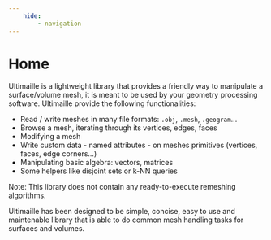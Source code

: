 ```yaml
---
    hide:
        - navigation
---
```

# Home

Ultimaille is a lightweight library that provides a friendly way to manipulate a surface/volume mesh, it is meant to be used by your geometry processing software. Ultimaille provide the following functionalities:
 
 - Read / write meshes in many file formats: `.obj`, `.mesh`, `.geogram`...
 - Browse a mesh, iterating through its vertices, edges, faces
 - Modifying a mesh
 - Write custom data - named attributes - on meshes primitives (vertices, faces, edge corners...)
 - Manipulating basic algebra: vectors, matrices 
 - Some helpers like disjoint sets or k-NN queries

Note: This library does not contain any ready-to-execute remeshing algorithms.

Ultimaille has been designed to be simple, concise, easy to use and maintenable library that is able to do common mesh handling tasks for surfaces and volumes.